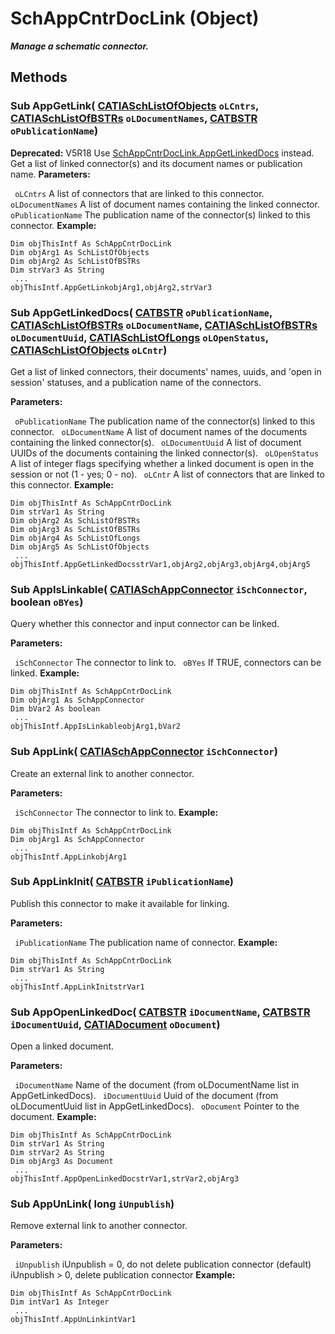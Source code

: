 # SchAppCntrDocLink (Object)

**_Manage a schematic connector._**

## Methods

### Sub **AppGetLink**( [CATIASchListOfObjects](../CATSchPlatformInterfaces/interface_SchListOfObjects_53274.md)  `oLCntrs`,  [CATIASchListOfBSTRs](../CATSchPlatformInterfaces/interface_SchListOfBSTRs_37788.md)  `oLDocumentNames`,  [CATBSTR](../System/typedef_CATBSTR_8129.md)  `oPublicationName`)

**Deprecated:**      V5R18 Use [SchAppCntrDocLink.AppGetLinkedDocs](../CATSchPlatformInterfaces/interface_SchAppCntrDocLink_58592.htm#AppGetLinkedDocs) instead. Get a list of linked connector(s) and its document names or publication name.  **Parameters:**

` oLCntrs`      A list of connectors that are linked to this connector.
` oLDocumentNames`      A list of document names containing the linked connector.
` oPublicationName`      The publication name of the connector(s) linked to this connector.
**Example:**

```VBScript
Dim objThisIntf As SchAppCntrDocLink
Dim objArg1 As SchListOfObjects
Dim objArg2 As SchListOfBSTRs
Dim strVar3 As String
 ...
objThisIntf.AppGetLinkobjArg1,objArg2,strVar3

```

### Sub **AppGetLinkedDocs**( [CATBSTR](../System/typedef_CATBSTR_8129.md)  `oPublicationName`,  [CATIASchListOfBSTRs](../CATSchPlatformInterfaces/interface_SchListOfBSTRs_37788.md)  `oLDocumentName`,  [CATIASchListOfBSTRs](../CATSchPlatformInterfaces/interface_SchListOfBSTRs_37788.md)  `oLDocumentUuid`,  [CATIASchListOfLongs](../CATSchPlatformInterfaces/interface_SchListOfLongs_40964.md)  `oLOpenStatus`,  [CATIASchListOfObjects](../CATSchPlatformInterfaces/interface_SchListOfObjects_53274.md)  `oLCntr`)

Get a list of linked connectors, their documents' names, uuids, and 'open in session' statuses, and a publication name of the connectors.

**Parameters:**

` oPublicationName`      The publication name of the connector(s) linked to this connector.
` oLDocumentName`      A list of document names of the documents containing the linked connector(s).
` oLDocumentUuid`      A list of document UUIDs of the documents containing the linked connector(s).
` oLOpenStatus`      A list of integer flags specifying whether a linked document is open in the session or not (1 - yes; 0 - no).
` oLCntr`      A list of connectors that are linked to this connector.
**Example:**

```VBScript
Dim objThisIntf As SchAppCntrDocLink
Dim strVar1 As String
Dim objArg2 As SchListOfBSTRs
Dim objArg3 As SchListOfBSTRs
Dim objArg4 As SchListOfLongs
Dim objArg5 As SchListOfObjects
 ...
objThisIntf.AppGetLinkedDocsstrVar1,objArg2,objArg3,objArg4,objArg5

```

### Sub **AppIsLinkable**( [CATIASchAppConnector](../CATSchPlatformInterfaces/interface_SchAppConnector_47916.md)  `iSchConnector`,  boolean  `oBYes`)

Query whether this connector and input connector can be linked.

**Parameters:**

` iSchConnector`      The connector to link to.
` oBYes`      If TRUE, connectors can be linked.
**Example:**

```VBScript
Dim objThisIntf As SchAppCntrDocLink
Dim objArg1 As SchAppConnector
Dim bVar2 As boolean
 ...
objThisIntf.AppIsLinkableobjArg1,bVar2

```

### Sub **AppLink**( [CATIASchAppConnector](../CATSchPlatformInterfaces/interface_SchAppConnector_47916.md)  `iSchConnector`)

Create an external link to another connector.

**Parameters:**

` iSchConnector`      The connector to link to.
**Example:**

```VBScript
Dim objThisIntf As SchAppCntrDocLink
Dim objArg1 As SchAppConnector
 ...
objThisIntf.AppLinkobjArg1

```

### Sub **AppLinkInit**( [CATBSTR](../System/typedef_CATBSTR_8129.md)  `iPublicationName`)

Publish this connector to make it available for linking.

**Parameters:**

` iPublicationName`      The publication name of connector.
**Example:**

```VBScript
Dim objThisIntf As SchAppCntrDocLink
Dim strVar1 As String
 ...
objThisIntf.AppLinkInitstrVar1

```

### Sub **AppOpenLinkedDoc**( [CATBSTR](../System/typedef_CATBSTR_8129.md)  `iDocumentName`,  [CATBSTR](../System/typedef_CATBSTR_8129.md)  `iDocumentUuid`,  [CATIADocument](../InfInterfaces/interface_Document_14456.md)  `oDocument`)

Open a linked document.

**Parameters:**

` iDocumentName`      Name of the document (from oLDocumentName list in AppGetLinkedDocs).
` iDocumentUuid`      Uuid of the document (from oLDocumentUuid list in AppGetLinkedDocs).
` oDocument`      Pointer to the document.
**Example:**

```VBScript
Dim objThisIntf As SchAppCntrDocLink
Dim strVar1 As String
Dim strVar2 As String
Dim objArg3 As Document
 ...
objThisIntf.AppOpenLinkedDocstrVar1,strVar2,objArg3

```

### Sub **AppUnLink**( long  `iUnpublish`)

Remove external link to another connector.

**Parameters:**

` iUnpublish`      iUnpublish = 0, do not delete publication connector (default) iUnpublish > 0, delete publication connector
**Example:**

```VBScript
Dim objThisIntf As SchAppCntrDocLink
Dim intVar1 As Integer
 ...
objThisIntf.AppUnLinkintVar1

```